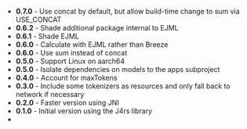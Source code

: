 + **0.7.0** - Use concat by default, but allow build-time change to sum via USE_CONCAT
+ **0.6.2** - Shade additional package internal to EJML
+ **0.6.1** - Shade EJML
+ **0.6.0** - Calculate with EJML rather than Breeze
+ **0.6.0** - Use sum instead of concat
+ **0.5.0** - Support Linux on aarch64
+ **0.5.0** - Isolate dependencies on models to the apps subproject
+ **0.4.0** - Account for maxTokens
+ **0.3.0** - Include some tokenizers as resources and only fall back to network if necessary
+ **0.2.0** - Faster version using JNI
+ **0.1.0** - Initial version using the J4rs library
+ 